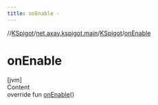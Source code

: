 ```yaml
---
title: onEnable -
---
```

//[KSpigot](../../index.md)/[net.axay.kspigot.main](../index.md)/[KSpigot](index.md)/[onEnable](on-enable.md)



# onEnable  
[jvm]  
Content  
override fun [onEnable](on-enable.md)()  



